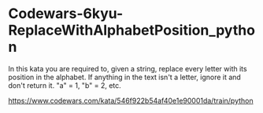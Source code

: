 # Codewars-6kyu-ReplaceWithAlphabetPosition_python
In this kata you are required to, given a string, replace every letter with its position in the alphabet.  If anything in the text isn't a letter, ignore it and don't return it.  "a" = 1, "b" = 2, etc.


https://www.codewars.com/kata/546f922b54af40e1e90001da/train/python


